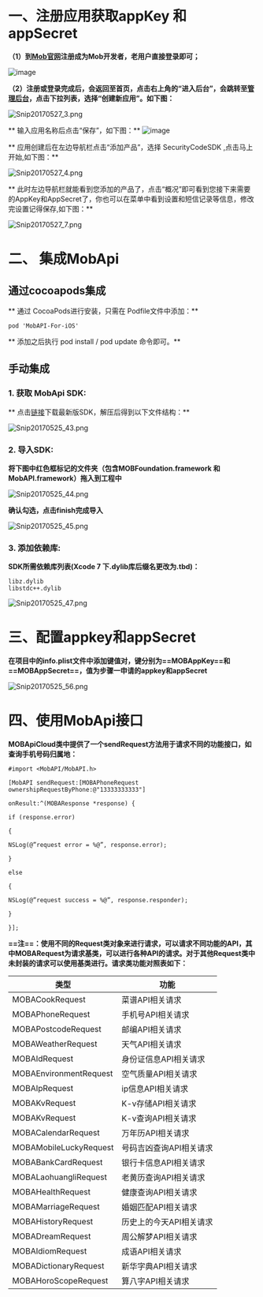 一、注册应用获取appKey 和 appSecret
===


**（1）到[Mob官网](http://www.mob.com/developer/login)注册成为Mob开发者，老用户直接登录即可；**

![image](http://onmw6wg88.bkt.clouddn.com/mob.png)

**（2）注册或登录完成后，会返回至首页，点击右上角的“进入后台”，会跳转至[管理后台](http://dashboard.mob.com/#/main/index)，点击下拉列表，选择“创建新应用”。如下图：**

![Snip20170527_3.png](http://upload-images.jianshu.io/upload_images/4131265-83e3d15dff892fcf.png?imageMogr2/auto-orient/strip%7CimageView2/2/w/1240)

** 输入应用名称后点击“保存”，如下图：**
![image](http://onmw6wg88.bkt.clouddn.com/Snip20170525_11.png)

** 应用创建后在左边导航栏点击“添加产品”，选择 SecurityCodeSDK ,点击马上开始,如下图：**

![Snip20170527_4.png](http://upload-images.jianshu.io/upload_images/4131265-7a1ee158c6de8f9b.png?imageMogr2/auto-orient/strip%7CimageView2/2/w/1240)

** 此时左边导航栏就能看到您添加的产品了，点击“概况”即可看到您接下来需要的AppKey和AppSecret了，你也可以在菜单中看到设置和短信记录等信息，修改完设置记得保存,如下图：**

![Snip20170527_7.png](http://upload-images.jianshu.io/upload_images/4131265-2b8572fbf516711c.png?imageMogr2/auto-orient/strip%7CimageView2/2/w/1240)

二、 集成MobApi
===
通过cocoapods集成
---

** 通过 CocoaPods进行安装，只需在 Podfile文件中添加：**

```
pod 'MobAPI-For-iOS'
```
** 添加之后执行 pod install / pod update 命令即可。**

手动集成
---

### 1. 获取 MobApi SDK:

** 点击[链接](http://www.mob.com/downloadDetail/mobAPI/ios)下载最新版SDK，解压后得到以下文件结构：**

![Snip20170525_43.png](http://upload-images.jianshu.io/upload_images/4131265-bfaf7a276d4fa4b7.png?imageMogr2/auto-orient/strip%7CimageView2/2/w/1240)

### 2. 导入SDK:

**将下图中红色框标记的文件夹（包含MOBFoundation.framework 和 MobAPI.framework）拖入到工程中**

![Snip20170525_44.png](http://upload-images.jianshu.io/upload_images/4131265-4a1b0818d606e25e.png?imageMogr2/auto-orient/strip%7CimageView2/2/w/1240)

**确认勾选，点击finish完成导入**

![Snip20170525_45.png](http://upload-images.jianshu.io/upload_images/4131265-9299fec10613294e.png?imageMogr2/auto-orient/strip%7CimageView2/2/w/1240)

### 3. 添加依赖库:

**SDK所需依赖库列表(Xcode 7 下.dylib库后缀名更改为.tbd)：**

```
libz.dylib
libstdc++.dylib
```

![Snip20170525_47.png](http://upload-images.jianshu.io/upload_images/4131265-7bc3b7db641faa92.png?imageMogr2/auto-orient/strip%7CimageView2/2/w/1240)

三、配置appkey和appSecret
===

**在项目中的info.plist文件中添加键值对，键分别为==MOBAppKey==和==MOBAppSecret==，值为步骤一申请的appkey和appSecret**

![Snip20170525_56.png](http://upload-images.jianshu.io/upload_images/4131265-098683832dd276d8.png?imageMogr2/auto-orient/strip%7CimageView2/2/w/1240)

四、使用MobApi接口
===

**MOBApiCloud类中提供了一个sendRequest方法用于请求不同的功能接口，如查询手机号码归属地：**
```
#import <MobAPI/MobAPI.h>

[MobAPI sendRequest:[MOBAPhoneRequest ownershipRequestByPhone:@"13333333333"]

onResult:^(MOBAResponse *response) {

if (response.error)

{

NSLog(@”request error = %@”, response.error);

}

else

{

NSLog(@”request success = %@”, response.responder);

}

}];
```

**==注==：使用不同的Request类对象来进行请求，可以请求不同功能的API，其中MOBARequest为请求基类，可以进行各种API的请求。对于其他Request类中未封装的请求可以使用基类进行。请求类功能对照表如下：**


类型 | 功能
---|---
MOBACookRequest | 菜谱API相关请求
MOBAPhoneRequest | 手机号API相关请求 
MOBAPostcodeRequest | 邮编API相关请求
MOBAWeatherRequest | 天气API相关请求
MOBAIdRequest | 身份证信息API相关请求
MOBAEnvironmentRequest | 空气质量API相关请求
MOBAIpRequest | ip信息API相关请求
MOBAKvRequest | K-v存储API相关请求
MOBAKvRequest | K-v查询API相关请求
MOBACalendarRequest | 万年历API相关请求
MOBAMobileLuckyRequest | 号码吉凶查询API相关请求
MOBABankCardRequest | 银行卡信息API相关请求
MOBALaohuangliRequest | 老黄历查询API相关请求
MOBAHealthRequest | 健康查询API相关请求
MOBAMarriageRequest | 婚姻匹配API相关请求
MOBAHistoryRequest | 历史上的今天API相关请求
MOBADreamRequest | 周公解梦API相关请求
MOBAIdiomRequest | 成语API相关请求
MOBADictionaryRequest | 新华字典API相关请求
MOBAHoroScopeRequest | 算八字API相关请求

